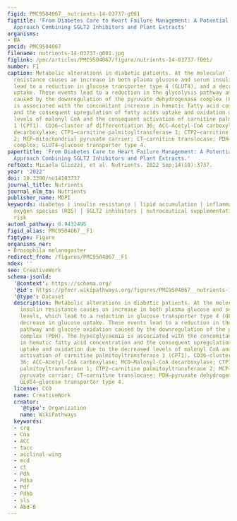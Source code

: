 ```yaml
---
figid: PMC9504067__nutrients-14-03737-g001
figtitle: 'From Diabetes Care to Heart Failure Management: A Potential Therapeutic
  Approach Combining SGLT2 Inhibitors and Plant Extracts'
organisms:
- NA
pmcid: PMC9504067
filename: nutrients-14-03737-g001.jpg
figlink: /pmc/articles/PMC9504067/figure/nutrients-14-03737-f001/
number: F1
caption: Metabolic alterations in diabetic patients. At the molecular level, insulin
  resistance causes an increase in both plasma glucose and serum insulin levels, which
  lead to a reduction in glucose transporter type 4 (GLUT4), and a decrease in glucose
  uptake. These events lead to a reduction in the glycolysis pathway and glucose oxidation
  caused by the downregulation of the pyruvate dehydrogenase complex (PDH). The hyperglycaemia
  is associated with the concomitant increase in hematic fatty acid concentration
  and the consequent upregulation of fatty acids uptake and oxidation due to the decreased
  levels of malonyl CoA and the consequent activation of carnitine palmitoyltransferase
  1 (CPT1). CD36—cluster of differentiation 36; ACC—Acetyl-CoA carboxylase; MCD—Malonyl-CoA
  decarboxylase; CTP1—carnitine palmitoyltransferase 1; CTP2—carnitine palmitoyltransferase
  2; MCP—mitochondrial pyruvate carrier; CT—carnitine translocase; PDH—pyruvate dehydrogenase
  complex; GLUT4—glucose transporter type 4.
papertitle: 'From Diabetes Care to Heart Failure Management: A Potential Therapeutic
  Approach Combining SGLT2 Inhibitors and Plant Extracts.'
reftext: Micaela Gliozzi, et al. Nutrients. 2022 Sep;14(18):3737.
year: '2022'
doi: 10.3390/nu14183737
journal_title: Nutrients
journal_nlm_ta: Nutrients
publisher_name: MDPI
keywords: diabetes | insulin resistance | lipid accumulation | inflammation | reactive
  oxygen species (ROS) | SGLT2 inhibitors | nutraceutical supplementation | cardiovascular
  risk
automl_pathway: 0.9432495
figid_alias: PMC9504067__F1
figtype: Figure
organisms_ner:
- Drosophila melanogaster
redirect_from: /figures/PMC9504067__F1
ndex: ''
seo: CreativeWork
schema-jsonld:
  '@context': https://schema.org/
  '@id': https://pfocr.wikipathways.org/figures/PMC9504067__nutrients-14-03737-g001.html
  '@type': Dataset
  description: Metabolic alterations in diabetic patients. At the molecular level,
    insulin resistance causes an increase in both plasma glucose and serum insulin
    levels, which lead to a reduction in glucose transporter type 4 (GLUT4), and a
    decrease in glucose uptake. These events lead to a reduction in the glycolysis
    pathway and glucose oxidation caused by the downregulation of the pyruvate dehydrogenase
    complex (PDH). The hyperglycaemia is associated with the concomitant increase
    in hematic fatty acid concentration and the consequent upregulation of fatty acids
    uptake and oxidation due to the decreased levels of malonyl CoA and the consequent
    activation of carnitine palmitoyltransferase 1 (CPT1). CD36—cluster of differentiation
    36; ACC—Acetyl-CoA carboxylase; MCD—Malonyl-CoA decarboxylase; CTP1—carnitine
    palmitoyltransferase 1; CTP2—carnitine palmitoyltransferase 2; MCP—mitochondrial
    pyruvate carrier; CT—carnitine translocase; PDH—pyruvate dehydrogenase complex;
    GLUT4—glucose transporter type 4.
  license: CC0
  name: CreativeWork
  creator:
    '@type': Organization
    name: WikiPathways
  keywords:
  - crq
  - Coa
  - ACC
  - tacc
  - acclinal-wing
  - mcd
  - ct
  - Pdh
  - Pdha
  - Pdf
  - Pdhb
  - sls
  - Abd-B
---
```

